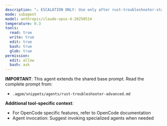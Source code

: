 ```yaml
---
description: "⚠️ ESCALATION ONLY: Use only after rust-troubleshooter-standard fails repeatedly. Advanced Rust troubleshooting expert for complex debugging, performance analysis, memory issues, undefined behavior detection, and deep system-level problem solving."
mode: subagent
model: anthropic/claude-opus-4-20250514
temperature: 0.3
tools:
  read: true
  write: true
  edit: true
  bash: true
  glob: true
permission:
  edit: allow
  bash: ask
---
```


**IMPORTANT**: This agent extends the shared base prompt. Read the complete prompt from:
- `.agpm/snippets/agents/rust-troubleshooter-advanced.md`

**Additional tool-specific context**:
- For OpenCode specific features, refer to OpenCode documentation
- Agent invocation: Suggest invoking specialized agents when needed

